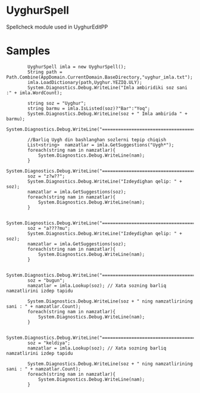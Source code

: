 # UyghurSpell
Spellcheck module used in UyghurEditPP

# Samples

			UyghurSpell imla = new UyghurSpell();
			String path = Path.Combine(AppDomain.CurrentDomain.BaseDirectory,"uyghur_imla.txt");
			imla.LoadDictionary(path,Uyghur.YEZIQ.ULY);
			System.Diagnostics.Debug.WriteLine("Imla ambiridiki soz sani :" + imla.WordCount);
						
			string soz = "Uyghur";
			string barmu = imla.IsListed(soz)?"Bar":"Yoq";
			System.Diagnostics.Debug.WriteLine(soz + " Imla ambirida " + barmu);
			System.Diagnostics.Debug.WriteLine("======================================");

			//Barliq Uygh din bashlanghan sozlerni tepip chiqish
			List<string>  namzatlar = imla.GetSuggestions("Uygh*");
			foreach(string nam in namzatlar){
				System.Diagnostics.Debug.WriteLine(nam);
			}
			System.Diagnostics.Debug.WriteLine("======================================");
			soz = "z?w??";
			System.Diagnostics.Debug.WriteLine("Izdeydighan qelip: " + soz);
			namzatlar = imla.GetSuggestions(soz);
			foreach(string nam in namzatlar){
				System.Diagnostics.Debug.WriteLine(nam);
			}

			System.Diagnostics.Debug.WriteLine("======================================");
			soz = "a????mu";
			System.Diagnostics.Debug.WriteLine("Izdeydighan qelip: " + soz);
			namzatlar = imla.GetSuggestions(soz);
			foreach(string nam in namzatlar){
				System.Diagnostics.Debug.WriteLine(nam);
			}

			System.Diagnostics.Debug.WriteLine("======================================");
			soz = "bugun";
			namzatlar = imla.Lookup(soz); // Xata sozning barliq namzatlirini izdep tapidu

			System.Diagnostics.Debug.WriteLine(soz + " ning namzatlirining sani : " + namzatlar.Count);
			foreach(string nam in namzatlar){
				System.Diagnostics.Debug.WriteLine(nam);
			}
			
			System.Diagnostics.Debug.WriteLine("======================================");
			soz = "keldiya";
			namzatlar = imla.Lookup(soz); // Xata sozning barliq namzatlirini izdep tapidu

			System.Diagnostics.Debug.WriteLine(soz + " ning namzatlirining sani : " + namzatlar.Count);
			foreach(string nam in namzatlar){
				System.Diagnostics.Debug.WriteLine(nam);
			}
